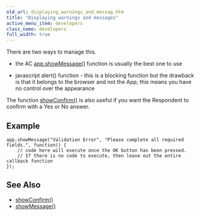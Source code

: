 ```yaml
---
old_url: displaying_warnings_and_messag.htm
title: "Displaying warnings and messages"
active_menu_item: developers
class_name: developers
full_width: true
---
```



There are two ways to manage this.

 - the AC [app.showMessage()](/developers/documentation/scripting-apis/client-api/app-functions/showmessage) function is usually the best one to use

 - javascript alert() function - this is a blocking function but the drawback is that it belongs to the browser and not the App; this means you have no control over the appearance

The function [showConfirm()](/developers/documentation/scripting-apis/client-api/app-functions/showconfirm) is also useful if you want the Respondent to confirm with a Yes or No answer.

## Example

    app.showMessage("Validation Error", "Please complete all required fields.", function() {
        // code here will execute once the OK button has been pressed.
        // If there is no code to execute, then leave out the entire callback function
    });
     
     
   

## See Also

 - [showConfirm()](/developers/documentation/scripting-apis/client-api/app-functions/showconfirm)
 - [showMessage()](/developers/documentation/scripting-apis/client-api/app-functions/showmessage)

